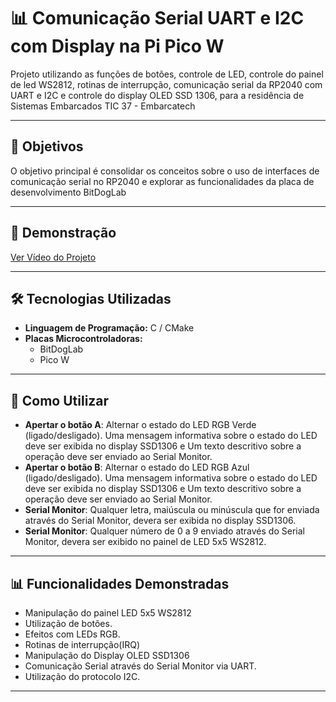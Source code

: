# 📊 **Comunicação Serial UART e I2C com Display na Pi Pico W**

Projeto utilizando as funções de botões, controle de LED, controle do painel de led WS2812, rotinas de interrupção, comunicação serial da RP2040 com UART e I2C e controle do display OLED SSD 1306, para a residência de Sistemas Embarcados TIC 37 - Embarcatech

---

## 🔎 **Objetivos**

O objetivo principal é consolidar os conceitos sobre o uso de interfaces de comunicação serial no RP2040 e explorar as funcionalidades da placa de desenvolvimento BitDogLab

---

## 🎥 **Demonstração**

[Ver Vídeo do Projeto](https://drive.google.com/file/d/1p-pWcr50rUCaT1JCv6CoL1GDCLoK-Oyz/view?usp=sharing)

---

## 🛠️ **Tecnologias Utilizadas**

- **Linguagem de Programação:** C / CMake
- **Placas Microcontroladoras:**
  - BitDogLab
  - Pico W
---

## 📖 **Como Utilizar**

- **Apertar o botão A**: Alternar o estado do LED RGB Verde (ligado/desligado). Uma mensagem informativa sobre o estado do LED deve ser exibida no display SSD1306 e Um texto descritivo sobre a operação deve ser enviado ao Serial Monitor.
- **Apertar o botão B**: Alternar o estado do LED RGB Azul (ligado/desligado). Uma mensagem informativa sobre o estado do LED deve ser exibida no display SSD1306 e Um texto descritivo sobre a operação deve ser enviado ao Serial Monitor.
- **Serial Monitor**: Qualquer letra, maiúscula ou minúscula que for enviada através do Serial Monitor, devera ser exibida no display SSD1306.
- **Serial Monitor**: Qualquer número de 0 a 9 enviado através do Serial Monitor, devera ser exibido no painel de LED 5x5 WS2812.

---

## 📊 **Funcionalidades Demonstradas**

- Manipulação do painel LED 5x5 WS2812
- Utilização de botões.
- Efeitos com LEDs RGB.
- Rotinas de interrupção(IRQ)
- Manipulação do Display OLED SSD1306
- Comunicação Serial através do Serial Monitor via UART.
- Utilização do protocolo I2C.

---


